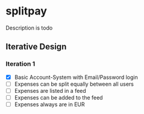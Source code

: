 # splitpay
Description is todo

## Iterative Design
### Iteration 1
- [x] Basic Account-System with Email/Password login
- [ ] Expenses can be split equally between all users
- [ ] Expenses are listed in a feed
- [ ] Expenses can be added to the feed
- [ ] Expenses always are in EUR
